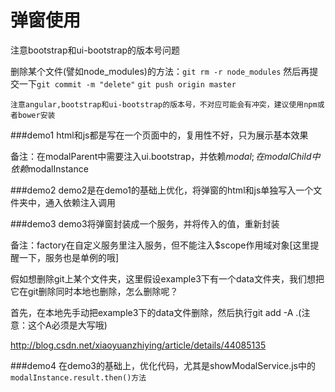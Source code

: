 # 弹窗使用
注意bootstrap和ui-bootstrap的版本号问题


删除某个文件(譬如node_modules)的方法：``git rm -r node_modules`` 然后再提交一下``git commit -m "delete"`` ``git push origin master``


``注意angular,bootstrap和ui-bootstrap的版本号，不对应可能会有冲突，建议使用npm或者bower安装``

###demo1
html和js都是写在一个页面中的，复用性不好，只为展示基本效果

备注：在modalParent中需要注入ui.bootstrap，并依赖$modal;在modalChild中依赖$modalInstance

###demo2
demo2是在demo1的基础上优化，将弹窗的html和js单独写入一个文件夹中，通入依赖注入调用

###demo3
demo3将弹窗封装成一个服务，并将传入的值，重新封装

备注：factory在自定义服务里注入服务，但不能注入$scope作用域对象[这里提醒一下，服务也是单例的哦]

假如想删除git上某个文件夹，这里假设example3下有一个data文件夹，我们想把它在git删除同时本地也删除，怎么删除呢？

首先，在本地先手动把example3下的data文件删除，然后执行git add -A .(注意：这个A必须是大写哦)

http://blog.csdn.net/xiaoyuanzhiying/article/details/44085135

###demo4
在demo3的基础上，优化代码，尤其是showModalService.js中的``modalInstance.result.then()方法``

